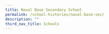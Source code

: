 ```yaml
---
title: Naval Base Secondary School
permalink: /school-histories/naval-base-sec/
description: ""
third_nav_title: Schools
---
```


